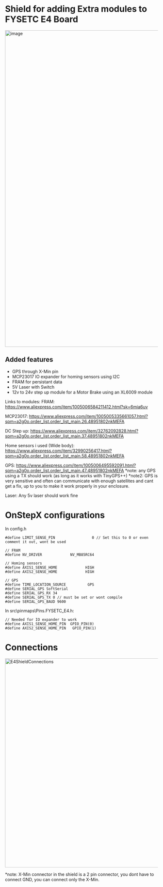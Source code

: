 # Shield for adding Extra modules to FYSETC E4 Board

<img width="1425" height="1039" alt="image" src="https://github.com/user-attachments/assets/396caa11-e8d1-470b-9e16-d33d574d5bb8" />

## Added features
- GPS through X-Min pin
- MCP23017 IO expander for homing sensors using I2C
- FRAM for persistant data
- 5V Laser with Switch
- 12v to 24v step up module for a Motor Brake using an XL6009 module

Links to modules:
FRAM:
https://www.aliexpress.com/item/1005006584211412.html?sk=6mia6uv

MCP23017:
https://www.aliexpress.com/item/1005005335661057.html?spm=a2g0o.order_list.order_list_main.26.48951802nkMEFA

DC Step up:
https://www.aliexpress.com/item/32762092828.html?spm=a2g0o.order_list.order_list_main.37.48951802nkMEFA

Home sensors i used (Wide body):
https://www.aliexpress.com/item/32990256417.html?spm=a2g0o.order_list.order_list_main.58.48951802nkMEFA

GPS:
https://www.aliexpress.com/item/1005006495592091.html?spm=a2g0o.order_list.order_list_main.47.48951802nkMEFA
*note: any GPS using a TX should work (as long as it works with TinyGPS++)
*note2: GPS is very sensitive and often can communicate with enough satellites and cant get a fix, up to you to make it work properly in your enclosure.

Laser:
Any 5v laser should work fine


# OnStepX configurations
In config.h

```
#define LIMIT_SENSE_PIN                 0 // Set this to 0 or even comment it out, wont be used

// FRAM
#define NV_DRIVER             NV_MB85RC64

// Homing sensors
#define AXIS1_SENSE_HOME             HIGH
#define AXIS2_SENSE_HOME             HIGH

// GPS
#define TIME_LOCATION_SOURCE          GPS
#define SERIAL_GPS SoftSerial
#define SERIAL_GPS_RX 34
#define SERIAL_GPS_TX 0 // must be set or wont compile
#define SERIAL_GPS_BAUD 9600
```

In src\pinmaps\Pins.FYSETC_E4.h:
```
// Needed for IO expander to work
#define AXIS1_SENSE_HOME_PIN  GPIO_PIN(0)
#define AXIS2_SENSE_HOME_PIN   GPIO_PIN(1)
```

# Connections
<img width="1080" height="686" alt="E4ShieldConnections" src="https://github.com/user-attachments/assets/4b89f366-4621-4fe0-a8d4-e3c578e52410" />

*note: X-Min connector in the shield is a 2 pin connector, you dont have to connect GND, you can connect only the X-Min.
